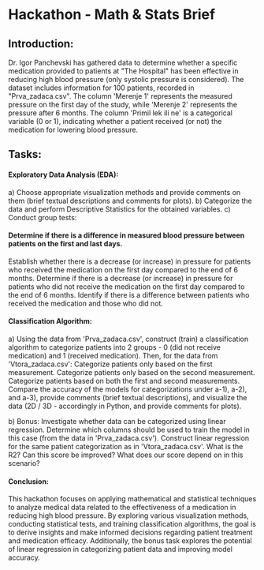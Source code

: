 # Hackathon - Math & Stats Brief

## Introduction:
Dr. Igor Panchevski has gathered data to determine whether a specific medication provided to patients at "The Hospital" has been effective in reducing high blood pressure (only systolic pressure is considered). The dataset includes information for 100 patients, recorded in "Prva_zadaca.csv". The column 'Merenje 1' represents the measured pressure on the first day of the study, while 'Merenje 2' represents the pressure after 6 months. The column 'Primil lek ili ne' is a categorical variable (0 or 1), indicating whether a patient received (or not) the medication for lowering blood pressure.

## Tasks:

#### Exploratory Data Analysis (EDA):
a) Choose appropriate visualization methods and provide comments on them (brief textual descriptions and comments for plots).
b) Categorize the data and perform Descriptive Statistics for the obtained variables.
c) Conduct group tests:

#### Determine if there is a difference in measured blood pressure between patients on the first and last days.
Establish whether there is a decrease (or increase) in pressure for patients who received the medication on the first day compared to the end of 6 months.
Determine if there is a decrease (or increase) in pressure for patients who did not receive the medication on the first day compared to the end of 6 months.
Identify if there is a difference between patients who received the medication and those who did not.

#### Classification Algorithm:
a) Using the data from 'Prva_zadaca.csv', construct (train) a classification algorithm to categorize patients into 2 groups - 0 (did not receive medication) and 1 (received medication). Then, for the data from 'Vtora_zadaca.csv':
Categorize patients only based on the first measurement.
Categorize patients only based on the second measurement.
Categorize patients based on both the first and second measurements.
Compare the accuracy of the models for categorizations under a-1), a-2), and a-3), provide comments (brief textual descriptions), and visualize the data (2D / 3D - accordingly in Python, and provide comments for plots).

b) Bonus: Investigate whether data can be categorized using linear regression. Determine which columns should be used to train the model in this case (from the data in 'Prva_zadaca.csv'). Construct linear regression for the same patient categorization as in 'Vtora_zadaca.csv'. What is the R2? Can this score be improved? What does our score depend on in this scenario?

#### Conclusion:
This hackathon focuses on applying mathematical and statistical techniques to analyze medical data related to the effectiveness of a medication in reducing high blood pressure. By exploring various visualization methods, conducting statistical tests, and training classification algorithms, the goal is to derive insights and make informed decisions regarding patient treatment and medication efficacy. Additionally, the bonus task explores the potential of linear regression in categorizing patient data and improving model accuracy.
